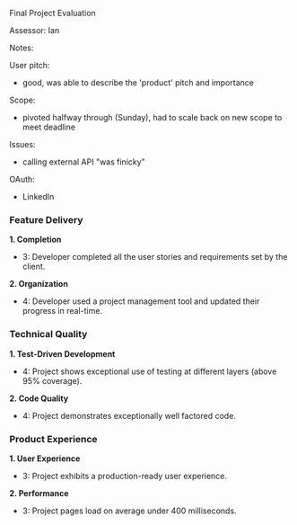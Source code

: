 Final Project Evaluation

Assessor: Ian

Notes:

User pitch:

- good, was able to describe the 'product' pitch and importance

Scope:

- pivoted halfway through (Sunday), had to scale back on new scope to meet deadline

Issues:

- calling external API "was finicky"

OAuth:

- LinkedIn


### Feature Delivery

**1. Completion**

* 3: Developer completed all the user stories and requirements set by the client.


**2. Organization**

* 4: Developer used a project management tool and updated their progress in real-time.


### Technical Quality

**1. Test-Driven Development**

* 4: Project shows exceptional use of testing at different layers (above 95% coverage).


**2. Code Quality**

* 4: Project demonstrates exceptionally well factored code.


### Product Experience

**1. User Experience**

* 3: Project exhibits a production-ready user experience.


**2. Performance**

* 3: Project pages load on average under 400 milliseconds.

